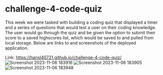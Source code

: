 # challenge-4-code-quiz

This week we were tasked with building a coding quiz that displayed a timer and a series of questions that would test a user on their coding knowledge. The user would go through the quiz and be given the option to submit their score to a saved highscores list, which would be saved to and pulled from local storage. Below are links to and screenshots of the deployed application.

Link: https://hansl40721.github.io/challenge-4-code-quiz/
![Screenshot 2023-11-06 183916](https://github.com/hansl40721/challenge-4-code-quiz/assets/123116520/2e998507-9aa9-47a7-b298-40737148abae)
![Screenshot 2023-11-06 183905](https://github.com/hansl40721/challenge-4-code-quiz/assets/123116520/794e2ba4-d7da-449d-9620-f31f2410b003)
![Screenshot 2023-11-06 183948](https://github.com/hansl40721/challenge-4-code-quiz/assets/123116520/39b84708-381e-4d0d-b9dc-2746948fe2a2)
